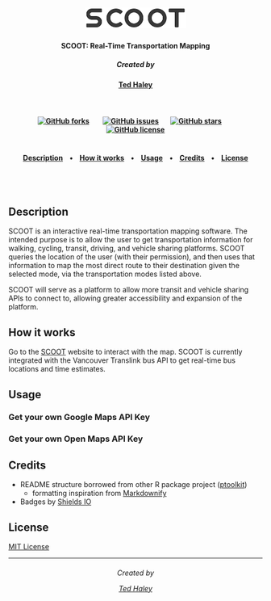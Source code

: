 <h5 align="center">
  <br>
<img src="pics/logo.png" alt="IBMWatson" width="200"></a>
<br>
</h5>

<h4 align="center">SCOOT: Real-Time Transportation Mapping</a></h4>

<h5 align="center">
Created by</a></h5>

<h4 align="center">

[Ted Haley](https://github.com/TedHaley)
</a></h4>

<br>
<h4 align="center">



[![GitHub forks](https://img.shields.io/github/forks/TedHaley/SCOOT.svg?style=for-the-badge)](https://github.com/TedHaley/SCOOT/network)
&nbsp;&nbsp;&nbsp;&nbsp;&nbsp;&nbsp;
[![GitHub issues](https://img.shields.io/github/issues/TedHaley/SCOOT.svg?style=for-the-badge)](https://github.com/TedHaley/SCOOT/issues)&nbsp;&nbsp;&nbsp;&nbsp;&nbsp;&nbsp;
[![GitHub stars](https://img.shields.io/github/stars/TedHaley/SCOOT.svg?style=for-the-badge)](https://github.com/TedHaley/SCOOT/stargazers)
&nbsp;&nbsp;&nbsp;&nbsp;&nbsp;&nbsp;
[![GitHub license](https://img.shields.io/github/license/TedHaley/SCOOT.svg?style=for-the-badge)](https://github.com/TedHaley/SCOOT/blob/master/LICENSE)

</a></h4>


<h1></h1>
<h4 align="center">
  <a href="#description">Description</a> &nbsp;&nbsp;&nbsp;•&nbsp;&nbsp;&nbsp;
  <a href="#how-it-works">How it works</a> &nbsp;&nbsp;&nbsp;•&nbsp;&nbsp;&nbsp;
  <a href="#usage">Usage</a> &nbsp;&nbsp;&nbsp;•&nbsp;&nbsp;&nbsp;
  <a href="#credits">Credits</a> &nbsp;&nbsp;&nbsp;•&nbsp;&nbsp;&nbsp;
  <a href="#license">License</a>
</h4>
<h1></h1>

<br>

## Description

SCOOT is an interactive real-time transportation mapping software. The intended purpose is to allow the user to get transportation information for walking, cycling, transit, driving, and vehicle sharing platforms. SCOOT queries the location of the user (with their permission), and then uses that information to map the most direct route to their destination given the selected mode, via the transportation modes listed above. 

SCOOT will serve as a platform to allow more transit and vehicle sharing APIs to connect to, allowing greater accessibility and expansion of the platform.

## How it works

Go to the [SCOOT](https://tedhaley.shinyapps.io/Scoot/) website to interact with the map. SCOOT is currently integrated with the Vancouver Translink bus API to get real-time bus locations and time estimates.

## Usage

### Get your own Google Maps API Key  



### Get your own Open Maps API Key



## Credits

* README structure borrowed from other R package project ([ptoolkit](https://github.com/UBC-MDS/ptoolkit))
  + formatting inspiration from  [Markdownify](https://github.com/amitmerchant1990/electron-markdownify/blob/master/README.md#key-features)
* Badges by [Shields IO](https://shields.io/)


## License

[MIT License](https://github.com/TedHaley/SCOOT/blob/master/LICENSE)


---
<h6 align="center">
Created by

[Ted Haley](https://github.com/TedHaley)
</a></h4>